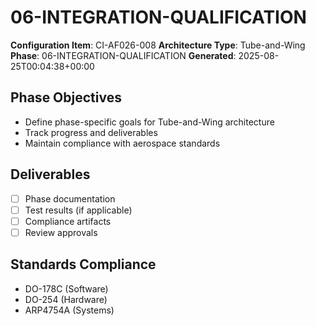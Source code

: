 # 06-INTEGRATION-QUALIFICATION

**Configuration Item**: CI-AF026-008
**Architecture Type**: Tube-and-Wing
**Phase**: 06-INTEGRATION-QUALIFICATION
**Generated**: 2025-08-25T00:04:38+00:00

## Phase Objectives
- Define phase-specific goals for Tube-and-Wing architecture
- Track progress and deliverables
- Maintain compliance with aerospace standards

## Deliverables
- [ ] Phase documentation
- [ ] Test results (if applicable)
- [ ] Compliance artifacts
- [ ] Review approvals

## Standards Compliance
- DO-178C (Software)
- DO-254 (Hardware)
- ARP4754A (Systems)
